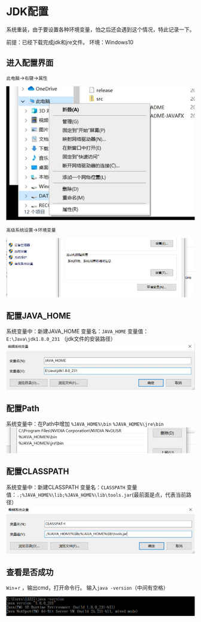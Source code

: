 # JDK配置

系统重装，由于要设置各种环境变量，怕之后还会遇到这个情况，特此记录一下。

前提：已经下载完成jdk和jre文件。
环境：Windows10

## 进入配置界面

`此电脑`->`右键`->`属性`

![img](img/JDK配置/1771072-20191214004203397-456981464.jpg)

`高级系统设置`->`环境变量`

![img](img/JDK配置/1771072-20191214004215132-1302257167.png)

## 配置JAVA_HOME
系统变量中：新建JAVA_HOME
变量名：`JAVA_HOME`
变量值：`E:\Java\jdk1.8.0_231` （jdk文件的安装路径）
![img](img/JDK配置/1771072-20191214004233542-598042864.jpg)

## 配置Path
系统变量中：在Path中增加
`%JAVA_HOME%\bin`
`%JAVA_HOME%\jre\bin`
![img](img/JDK配置/1771072-20191214004258507-724522826.jpg)


## 配置CLASSPATH
系统变量中：新建CLASSPATH
变量名：`CLASSPATH`
变量值：`.;%JAVA_HOME%\lib;%JAVA_HOME%\lib\tools.jar`(最前面是点，代表当前路径）
![img](img/JDK配置/1771072-20191214004310477-2110272401.jpg)

## 查看是否成功
`Win`+`r` ，输出cmd，打开命令行。
输入`java -version`（中间有空格）

![img](img/JDK配置/1771072-20191214004318582-546655261.png)